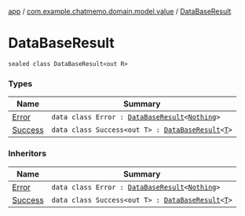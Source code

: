 [app](../../index.md) / [com.example.chatmemo.domain.model.value](../index.md) / [DataBaseResult](./index.md)

# DataBaseResult

`sealed class DataBaseResult<out R>`

### Types

| Name | Summary |
|---|---|
| [Error](-error/index.md) | `data class Error : `[`DataBaseResult`](./index.md)`<`[`Nothing`](https://kotlinlang.org/api/latest/jvm/stdlib/kotlin/-nothing/index.html)`>` |
| [Success](-success/index.md) | `data class Success<out T> : `[`DataBaseResult`](./index.md)`<`[`T`](-success/index.md#T)`>` |

### Inheritors

| Name | Summary |
|---|---|
| [Error](-error/index.md) | `data class Error : `[`DataBaseResult`](./index.md)`<`[`Nothing`](https://kotlinlang.org/api/latest/jvm/stdlib/kotlin/-nothing/index.html)`>` |
| [Success](-success/index.md) | `data class Success<out T> : `[`DataBaseResult`](./index.md)`<`[`T`](-success/index.md#T)`>` |

